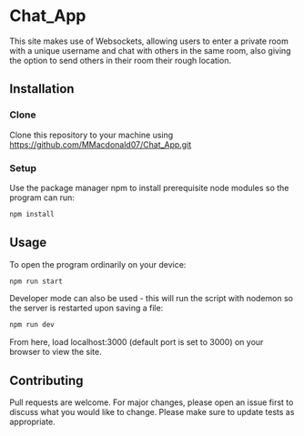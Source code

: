# Chat_App
This site makes use of Websockets, allowing users to enter a private room with a unique username and chat with others in the same room, also giving the option to send others in their room their rough location. 

## Installation

### Clone
Clone this repository to your machine using https://github.com/MMacdonald07/Chat_App.git

### Setup
Use the package manager npm to install prerequisite node modules so the program can run:

```bash
npm install
```

## Usage
To open the program ordinarily on your device:

```bash
npm run start
```

Developer mode can also be used - this will run the script with nodemon so the server is restarted upon saving a file:

```bash
npm run dev
```

From here, load localhost:3000 \(default port is set to 3000\) on your browser to view the site.

## Contributing
Pull requests are welcome. For major changes, please open an issue first to discuss what you would like to change.
Please make sure to update tests as appropriate.
